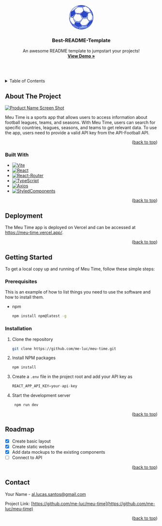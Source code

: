 <!-- Improved compatibility of back to top link: See: https://github.com/othneildrew/Best-README-Template/pull/73 -->
<a name="readme-top"></a>
<!--
*** Thanks for checking out the Best-README-Template. If you have a suggestion
*** that would make this better, please fork the repo and create a pull request
*** or simply open an issue with the tag "enhancement".
*** Don't forget to give the project a star!
*** Thanks again! Now go create something AMAZING! :D
-->



<!-- PROJECT SHIELDS -->
<!--
*** I'm using markdown "reference style" links for readability.
*** Reference links are enclosed in brackets [ ] instead of parentheses ( ).
*** See the bottom of this document for the declaration of the reference variables
*** for contributors-url, forks-url, etc. This is an optional, concise syntax you may use.
*** https://www.markdownguide.org/basic-syntax/#reference-style-links
-->


<!-- PROJECT LOGO -->
<br />
<div align="center">
  <a href="https://github.com/othneildrew/Best-README-Template">
    <img src="src/assets/logo.png" alt="Logo" width="80" height="80">
  </a>

  <h3 align="center">Best-README-Template</h3>

  <p align="center">
    An awesome README template to jumpstart your projects!
    <br />
    <a href="https://meu-time.vercel.app/"><strong>View Demo »</strong></a>
    <br />
    <br />
    <br />
    <br />
  </p>
</div>



<!-- TABLE OF CONTENTS -->
<details>
  <summary>Table of Contents</summary>
  <ol>
    <li>
      <a href="#about-the-project">About The Project</a>
      <ul>
        <li><a href="#built-with">Built With</a></li>
      </ul>
    </li>
    <li>
      <a href="#deployment">Deployment</a>
    </li>
    <li>
      <a href="#getting-started">Getting Started</a>
      <ul>
        <li><a href="#prerequisites">Prerequisites</a></li>
        <li><a href="#installation">Installation</a></li>
      </ul>
    </li>
    <li><a href="#usage">Usage</a></li>
    <li><a href="#roadmap">Roadmap</a></li>
    <li><a href="#contact">Contact</a></li>
  </ol>
</details>



<!-- ABOUT THE PROJECT -->
## About The Project

[![Product Name Screen Shot][product-screenshot]](https://meu-time.vercel.app/)

Meu Time is a sports app that allows users to access information about football leagues, teams, and seasons. With Meu Time, users can search for specific countries, leagues, seasons, and teams to get relevant data. To use the app, users need to provide a valid API key from the API-Football API.

<p align="right">(<a href="#readme-top">back to top</a>)</p>


### Built With

* [![Vite][Vite]][Next-url]
* [![React][React.js]][React-url]
* [![React-Router][React-Router]][React-Router-url]
* [![TypeScript][TypeScript]][TypeScript-url]
* [![Axios][Axios]][Axios-url]
* [![StyledComponents][StyledComponents]][StyledComponents-url]

<p align="right">(<a href="#readme-top">back to top</a>)</p>

<!-- DEPLOYMENT -->
## Deployment

The Meu Time app is deployed on Vercel and can be accessed at https://meu-time.vercel.app/.

<p align="right">(<a href="#readme-top">back to top</a>)</p>

<!-- GETTING STARTED -->
## Getting Started

To get a local copy up and running of Meu Time, follow these simple steps:

### Prerequisites

This is an example of how to list things you need to use the software and how to install them.
* npm
  ```sh
  npm install npm@latest -g
  ```

### Installation

1. Clone the repository
   ```sh
   git clone https://github.com/me-luc/meu-time.git
   ```
2. Install NPM packages
   ```sh
   npm install
   ```
3. Create a `.env` file in the project root and add your API key as 
   ```js
   REACT_APP_API_KEY=your-api-key
   ```
4. Start the development server
   ```sh
    npm run dev
   ```

<p align="right">(<a href="#readme-top">back to top</a>)</p>



<!-- ROADMAP -->
## Roadmap

- [x] Create basic layout
- [x] Create static website
- [x] Add data mockups to the existing components
- [ ] Connect to API

<p align="right">(<a href="#readme-top">back to top</a>)</p>



<!-- CONTACT -->
## Contact

Your Name - al.lucas.santos@gmail.com

Project Link: [https://github.com/me-luc/meu-time](https://github.com/me-luc/meu-time)

<p align="right">(<a href="#readme-top">back to top</a>)</p>



<!-- MARKDOWN LINKS & IMAGES -->
<!-- https://www.markdownguide.org/basic-syntax/#reference-style-links -->
[contributors-shield]: https://img.shields.io/github/contributors/othneildrew/Best-README-Template.svg?style=for-the-badge
[contributors-url]: https://github.com/othneildrew/Best-README-Template/graphs/contributors
[forks-shield]: https://img.shields.io/github/forks/othneildrew/Best-README-Template.svg?style=for-the-badge
[forks-url]: https://github.com/othneildrew/Best-README-Template/network/members
[stars-shield]: https://img.shields.io/github/stars/othneildrew/Best-README-Template.svg?style=for-the-badge
[stars-url]: https://github.com/othneildrew/Best-README-Template/stargazers
[issues-shield]: https://img.shields.io/github/issues/othneildrew/Best-README-Template.svg?style=for-the-badge
[issues-url]: https://github.com/othneildrew/Best-README-Template/issues
[license-shield]: https://img.shields.io/github/license/othneildrew/Best-README-Template.svg?style=for-the-badge
[license-url]: https://github.com/othneildrew/Best-README-Template/blob/master/LICENSE.txt
[linkedin-shield]: https://img.shields.io/badge/-LinkedIn-black.svg?style=for-the-badge&logo=linkedin&colorB=555
[linkedin-url]: https://linkedin.com/in/almeida-lucas1
[product-screenshot]: images/screenshot.png

[React.js]: https://img.shields.io/badge/React-20232A?style=for-the-badge&logo=react&logoColor=61DAFB
[Vite]: https://img.shields.io/badge/Vite-646DFF?style=for-the-badge&logo=vite&logoColor=white
[React-Router]: https://img.shields.io/badge/React--Router-DD0031?style=for-the-badge&logo=react-router&logoColor=white
[TypeScript]: https://img.shields.io/badge/TypeScript-0000FF?style=for-the-badge&logo=typescript&logoColor=white
[Axios]: https://img.shields.io/badge/Axios-671ddf?style=for-the-badge&logo=axios&logoColor=white
[StyledComponents]: https://img.shields.io/badge/Styled%20Components-DB7093?style=for-the-badge&logo=styled-components&logoColor=white

[Next-url]: https://nextjs.org/
[React-url]: https://reactjs.org/
[React-Router-url]: https://reactrouter.com/
[TypeScript-url]: https://www.typescriptlang.org/
[Axios-url]: https://axios-http.com/
[StyledComponents-url]: https://styled-components.com/


